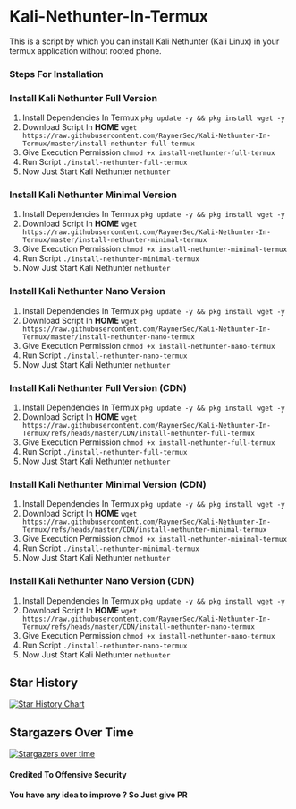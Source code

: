# Kali-Nethunter-In-Termux
This is a script by which you can install Kali Nethunter (Kali Linux) in your termux application without rooted phone.
### Steps For Installation
### Install Kali Nethunter Full Version
1. Install Dependencies In Termux `pkg update -y && pkg install wget -y`
2. Download Script In **HOME** `wget https://raw.githubusercontent.com/RaynerSec/Kali-Nethunter-In-Termux/master/install-nethunter-full-termux`
3. Give Execution Permission `chmod +x install-nethunter-full-termux`
4. Run Script `./install-nethunter-full-termux`
5. Now Just Start Kali Nethunter `nethunter`
### Install Kali Nethunter Minimal Version
1. Install Dependencies In Termux `pkg update -y && pkg install wget -y`
2. Download Script In **HOME** `wget https://raw.githubusercontent.com/RaynerSec/Kali-Nethunter-In-Termux/master/install-nethunter-minimal-termux`
3. Give Execution Permission `chmod +x install-nethunter-minimal-termux`
4. Run Script `./install-nethunter-minimal-termux`
5. Now Just Start Kali Nethunter `nethunter`
### Install Kali Nethunter Nano Version
1. Install Dependencies In Termux `pkg update -y && pkg install wget -y`
2. Download Script In **HOME** `wget https://raw.githubusercontent.com/RaynerSec/Kali-Nethunter-In-Termux/master/install-nethunter-nano-termux`
3. Give Execution Permission `chmod +x install-nethunter-nano-termux`
4. Run Script `./install-nethunter-nano-termux`
5. Now Just Start Kali Nethunter `nethunter`
### Install Kali Nethunter Full Version (CDN)
1. Install Dependencies In Termux `pkg update -y && pkg install wget -y`
2. Download Script In **HOME** `wget https://raw.githubusercontent.com/RaynerSec/Kali-Nethunter-In-Termux/refs/heads/master/CDN/install-nethunter-full-termux`
3. Give Execution Permission `chmod +x install-nethunter-full-termux`
4. Run Script `./install-nethunter-full-termux`
5. Now Just Start Kali Nethunter `nethunter`
### Install Kali Nethunter Minimal Version (CDN)
1. Install Dependencies In Termux `pkg update -y && pkg install wget -y`
2. Download Script In **HOME** `wget https://raw.githubusercontent.com/RaynerSec/Kali-Nethunter-In-Termux/refs/heads/master/CDN/install-nethunter-minimal-termux`
3. Give Execution Permission `chmod +x install-nethunter-minimal-termux`
4. Run Script `./install-nethunter-minimal-termux`
5. Now Just Start Kali Nethunter `nethunter`
### Install Kali Nethunter Nano Version (CDN)
1. Install Dependencies In Termux `pkg update -y && pkg install wget -y`
2. Download Script In **HOME** `wget https://raw.githubusercontent.com/RaynerSec/Kali-Nethunter-In-Termux/refs/heads/master/CDN/install-nethunter-nano-termux`
3. Give Execution Permission `chmod +x install-nethunter-nano-termux`
4. Run Script `./install-nethunter-nano-termux`
5. Now Just Start Kali Nethunter `nethunter`

## Star History
<a href="https://www.star-history.com/#RaynerSec/Kali-Nethunter-In-Termux&Date">
 <picture>
   <source media="(prefers-color-scheme: dark)" srcset="https://api.star-history.com/svg?repos=RaynerSec/Kali-Nethunter-In-Termux&type=Date&theme=dark" />
   <source media="(prefers-color-scheme: light)" srcset="https://api.star-history.com/svg?repos=RaynerSec/Kali-Nethunter-In-Termux&type=Date" />
   <img alt="Star History Chart" src="https://api.star-history.com/svg?repos=RaynerSec/Kali-Nethunter-In-Termux&type=Date" />
 </picture>
</a>

## Stargazers Over Time
[![Stargazers over time](https://starchart.cc/RaynerSec/Kali-Nethunter-In-Termux.svg?variant=adaptive)](https://starchart.cc/RaynerSec/Kali-Nethunter-In-Termux)

#### Credited To Offensive Security

#### You have any idea to improve ? So Just give PR
